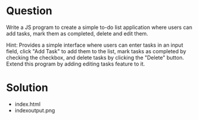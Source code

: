 # Question
Write a JS program to create a simple to-do list application where users can add tasks, mark them as completed, delete and edit them.


Hint: Provides a simple interface where users can enter tasks in an input field, click "Add Task" to add them to the list, mark tasks as completed by checking the checkbox, and delete tasks by clicking the "Delete" button. Extend this program by adding editing tasks feature to it.

# Solution
- index.html
- indexoutput.png
